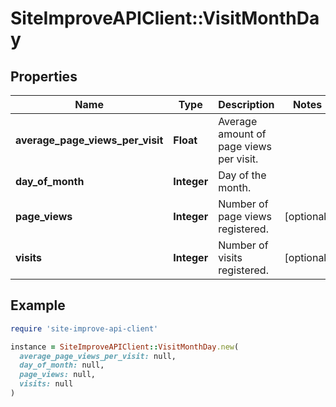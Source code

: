 # SiteImproveAPIClient::VisitMonthDay

## Properties

| Name | Type | Description | Notes |
| ---- | ---- | ----------- | ----- |
| **average_page_views_per_visit** | **Float** | Average amount of page views per visit. |  |
| **day_of_month** | **Integer** | Day of the month. |  |
| **page_views** | **Integer** | Number of page views registered. | [optional] |
| **visits** | **Integer** | Number of visits registered. | [optional] |

## Example

```ruby
require 'site-improve-api-client'

instance = SiteImproveAPIClient::VisitMonthDay.new(
  average_page_views_per_visit: null,
  day_of_month: null,
  page_views: null,
  visits: null
)
```

